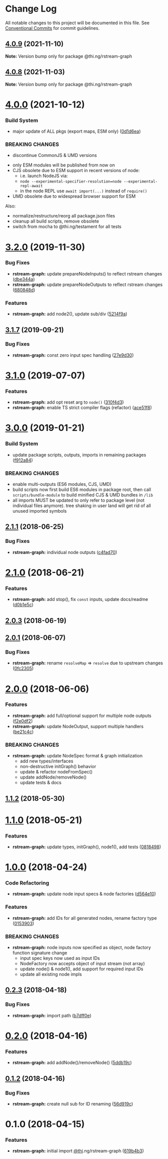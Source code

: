 # Change Log

All notable changes to this project will be documented in this file.
See [Conventional Commits](https://conventionalcommits.org) for commit guidelines.

## [4.0.9](https://github.com/thi-ng/umbrella/compare/@thi.ng/rstream-graph@4.0.8...@thi.ng/rstream-graph@4.0.9) (2021-11-10)

**Note:** Version bump only for package @thi.ng/rstream-graph





## [4.0.8](https://github.com/thi-ng/umbrella/compare/@thi.ng/rstream-graph@4.0.7...@thi.ng/rstream-graph@4.0.8) (2021-11-03)

**Note:** Version bump only for package @thi.ng/rstream-graph





# [4.0.0](https://github.com/thi-ng/umbrella/compare/@thi.ng/rstream-graph@3.2.81...@thi.ng/rstream-graph@4.0.0) (2021-10-12)


### Build System

* major update of ALL pkgs (export maps, ESM only) ([0d1d6ea](https://github.com/thi-ng/umbrella/commit/0d1d6ea9fab2a645d6c5f2bf2591459b939c09b6))


### BREAKING CHANGES

* discontinue CommonJS & UMD versions

- only ESM modules will be published from now on
- CJS obsolete due to ESM support in recent versions of node:
  - i.e. launch NodeJS via:
  - `node --experimental-specifier-resolution=node --experimental-repl-await`
  - in the node REPL use `await import(...)` instead of `require()`
- UMD obsolete due to widespread browser support for ESM

Also:
- normalize/restructure/reorg all package.json files
- cleanup all build scripts, remove obsolete
- switch from mocha to @thi.ng/testament for all tests






#  [3.2.0](https://github.com/thi-ng/umbrella/compare/@thi.ng/rstream-graph@3.1.8...@thi.ng/rstream-graph@3.2.0) (2019-11-30)

###  Bug Fixes

- **rstream-graph:** update prepareNodeInputs() to reflect rstream changes ([dbe344a](https://github.com/thi-ng/umbrella/commit/dbe344a24f2605a05db65d5cc7242949e4d2452c))
- **rstream-graph:** update prepareNodeOutputs to reflect rstream changes ([680848d](https://github.com/thi-ng/umbrella/commit/680848d259910df41593ee67030d0e1ea3934cd0))

###  Features

- **rstream-graph:** add node2(), update sub/div ([5214f9a](https://github.com/thi-ng/umbrella/commit/5214f9a7d32732cb120b30dd8faefa4425ec7bb2))

##  [3.1.7](https://github.com/thi-ng/umbrella/compare/@thi.ng/rstream-graph@3.1.6...@thi.ng/rstream-graph@3.1.7) (2019-09-21)

###  Bug Fixes

- **rstream-graph:** const zero input spec handling ([27e9d30](https://github.com/thi-ng/umbrella/commit/27e9d30))

#  [3.1.0](https://github.com/thi-ng/umbrella/compare/@thi.ng/rstream-graph@3.0.26...@thi.ng/rstream-graph@3.1.0) (2019-07-07)

###  Features

- **rstream-graph:** add opt reset arg to `node()` ([310f4d3](https://github.com/thi-ng/umbrella/commit/310f4d3))
- **rstream-graph:** enable TS strict compiler flags (refactor) ([ace51f8](https://github.com/thi-ng/umbrella/commit/ace51f8))

#  [3.0.0](https://github.com/thi-ng/umbrella/compare/@thi.ng/rstream-graph@2.1.50...@thi.ng/rstream-graph@3.0.0) (2019-01-21)

###  Build System

- update package scripts, outputs, imports in remaining packages ([f912a84](https://github.com/thi-ng/umbrella/commit/f912a84))

###  BREAKING CHANGES

- enable multi-outputs (ES6 modules, CJS, UMD)
- build scripts now first build ES6 modules in package root, then call   `scripts/bundle-module` to build minified CJS & UMD bundles in `/lib`
- all imports MUST be updated to only refer to package level   (not individual files anymore). tree shaking in user land will get rid of   all unused imported symbols

##  [2.1.1](https://github.com/thi-ng/umbrella/compare/@thi.ng/rstream-graph@2.1.0...@thi.ng/rstream-graph@2.1.1) (2018-06-25)

###  Bug Fixes

- **rstream-graph:** individual node outputs ([c4fad70](https://github.com/thi-ng/umbrella/commit/c4fad70))

#  [2.1.0](https://github.com/thi-ng/umbrella/compare/@thi.ng/rstream-graph@2.0.3...@thi.ng/rstream-graph@2.1.0) (2018-06-21)

###  Features

- **rstream-graph:** add stop(), fix `const` inputs, update docs/readme ([d0b1e5c](https://github.com/thi-ng/umbrella/commit/d0b1e5c))

##  [2.0.3](https://github.com/thi-ng/umbrella/compare/@thi.ng/rstream-graph@2.0.2...@thi.ng/rstream-graph@2.0.3) (2018-06-19)

##  [2.0.1](https://github.com/thi-ng/umbrella/compare/@thi.ng/rstream-graph@2.0.0...@thi.ng/rstream-graph@2.0.1) (2018-06-07)

###  Bug Fixes

- **rstream-graph:** rename `resolveMap` => `resolve` due to upstream changes ([0fc2305](https://github.com/thi-ng/umbrella/commit/0fc2305))

#  [2.0.0](https://github.com/thi-ng/umbrella/compare/@thi.ng/rstream-graph@1.1.2...@thi.ng/rstream-graph@2.0.0) (2018-06-06)

###  Features

- **rstream-graph:** add full/optional support for multiple node outputs ([f2e0df2](https://github.com/thi-ng/umbrella/commit/f2e0df2))
- **rstream-graph:** update NodeOutput, support multiple handlers ([be21c4c](https://github.com/thi-ng/umbrella/commit/be21c4c))

###  BREAKING CHANGES

- **rstream-graph:** update NodeSpec format & graph initialization
    - add new types/interfaces
    - non-destructive initGraph() behavior
    - update & refactor nodeFromSpec()
    - update addNode/removeNode()
    - update tests & docs

##  [1.1.2](https://github.com/thi-ng/umbrella/compare/@thi.ng/rstream-graph@1.1.1...@thi.ng/rstream-graph@1.1.2) (2018-05-30)

#  [1.1.0](https://github.com/thi-ng/umbrella/compare/@thi.ng/rstream-graph@1.0.17...@thi.ng/rstream-graph@1.1.0) (2018-05-21)

###  Features

- **rstream-graph:** update types, initGraph(), node1(), add tests ([0818498](https://github.com/thi-ng/umbrella/commit/0818498))

#  [1.0.0](https://github.com/thi-ng/umbrella/compare/@thi.ng/rstream-graph@0.2.6...@thi.ng/rstream-graph@1.0.0) (2018-04-24)

###  Code Refactoring

- **rstream-graph:** update node input specs & node factories ([d564e10](https://github.com/thi-ng/umbrella/commit/d564e10))

###  Features

- **rstream-graph:** add IDs for all generated nodes, rename factory type ([0153903](https://github.com/thi-ng/umbrella/commit/0153903))

###  BREAKING CHANGES

- **rstream-graph:** node inputs now specified as object, node factory function signature change
    - input spec keys now used as input IDs
    - NodeFactory now accepts object of input stream (not array)
    - update node() & node1(), add support for required input IDs
    - update all existing node impls

##  [0.2.3](https://github.com/thi-ng/umbrella/compare/@thi.ng/rstream-graph@0.2.2...@thi.ng/rstream-graph@0.2.3) (2018-04-18)

###  Bug Fixes

- **rstream-graph:** import path ([b7dff0e](https://github.com/thi-ng/umbrella/commit/b7dff0e))

#  [0.2.0](https://github.com/thi-ng/umbrella/compare/@thi.ng/rstream-graph@0.1.3...@thi.ng/rstream-graph@0.2.0) (2018-04-16)

###  Features

- **rstream-graph:** add addNode()/removeNode() ([5ddb19c](https://github.com/thi-ng/umbrella/commit/5ddb19c))

##  [0.1.2](https://github.com/thi-ng/umbrella/compare/@thi.ng/rstream-graph@0.1.1...@thi.ng/rstream-graph@0.1.2) (2018-04-16)

###  Bug Fixes

- **rstream-graph:** create null sub for ID renaming ([56d919c](https://github.com/thi-ng/umbrella/commit/56d919c))

#  0.1.0 (2018-04-15)

###  Features

- **rstream-graph:** initial import [@thi](https://github.com/thi).ng/rstream-graph ([619b4b3](https://github.com/thi-ng/umbrella/commit/619b4b3))
